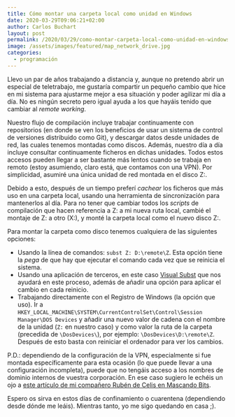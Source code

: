 ```yaml
---
title: Cómo montar una carpeta local como unidad en Windows
date: 2020-03-29T09:06:21+02:00
author: Carlos Buchart
layout: post
permalink: /2020/03/29/como-montar-carpeta-local-como-unidad-en-windows/
image: /assets/images/featured/map_network_drive.jpg
categories:
  - programación
---
```

Llevo un par de años trabajando a distancia y, aunque no pretendo abrir un especial de teletrabajo, me gustaría compartir un pequeño cambio que hice en mi sistema para ajustarme mejor a esa situación y poder agilizar mi día a día. No es ningún secreto pero igual ayuda a los que hayáis tenido que cambiar al _remote working_.

Nuestro flujo de compilación incluye trabajar continuamente con repositorios (en donde se ven los beneficios de usar un sistema de control de versiones distribuido como Git), y descargar datos desde unidades de red, las cuales tenemos montadas como discos. Además, nuestro día a día incluye consultar continuamente ficheros en dichas unidades. Todos estos accesos pueden llegar a ser bastante más lentos cuando se trabaja en remoto (estoy asumiendo, claro está, que contamos con una VPN). Por simplicidad, asumiré una única unidad de red montada en el disco Z:.

Debido a esto, después de un tiempo preferí _cachear_ los ficheros que más uso en una carpeta local, usando una herramienta de sincronización para mantenerlos al día. Para no tener que cambiar todos los _scripts_ de compilación que hacen referencia a Z: a mi nueva ruta local, cambié el montaje de Z: a otro (X:), y monté la carpeta local como el nuevo disco Z:.

Para montar la carpeta como disco tenemos cualquiera de las siguientes opciones:

- Usando la línea de comandos: `subst Z: D:\remote\Z`. Esta opción tiene la _pega_ de que hay que ejecutar el comando cada vez que se reinicia el sistema.
- Usando una aplicación de terceros, en este caso [Visual Subst](https://www.ntwind.com/software/visual-subst.html) que nos ayudará en este proceso, además de añadir una opción para aplicar el cambio en cada reinicio.
- Trabajando directamente con el Registro de Windows (la opción que uso). Ir a `HKEY_LOCAL_MACHINE\SYSTEM\CurrentControlSet\Control\Session Manager\DOS Devices` y añadir una nuevo valor de cadena con el nombre de la unidad (`Z:` en nuestro caso) y como valor la ruta de la carpeta (precedida de `\DosDevices\`), por ejemplo: `\DosDevices\D:\remote\Z`. Después de esto basta con reiniciar el ordenador para ver los cambios.

P.D.: dependiendo de la configuración de la VPN, especialmente si fue montada específicamente para esta ocasión (lo que puede llevar a una configuración incompleta), puede que no tengáis acceso a los nombres de dominio internos de vuestra corporación. En ese caso sugiero le echéis un ojo a [este artículo de mi compañero Rubén de Celis en Mascando Bits](https://mascandobits.es/tips/problemas-de-acceso-a-una-ip-o-dominio-publico-desde-una-red-lan/).

Espero os sirva en estos días de confinamiento o cuarentena (dependiendo desde dónde me leáis). Mientras tanto, yo me sigo quedando en casa ;).